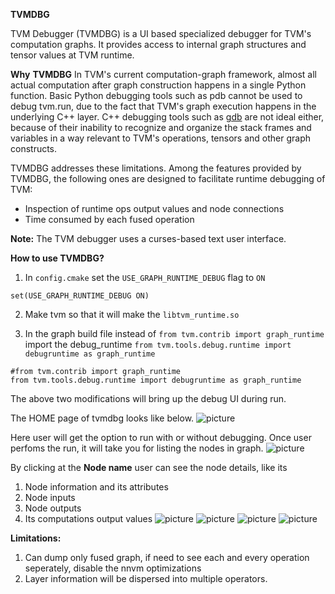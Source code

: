 **TVMDBG**

TVM Debugger (TVMDBG) is a UI based specialized debugger for TVM's computation graphs. It provides access to internal graph structures and tensor values at TVM runtime.

**Why**  **TVMDBG**
In TVM&#39;s current computation-graph framework, almost all actual computation after graph construction happens in a single Python function. Basic Python debugging tools such as pdb cannot be used to debug tvm.run, due to the fact that TVM&#39;s graph execution happens in the underlying C++ layer. C++ debugging tools such as [gdb](https://www.gnu.org/software/gdb/) are not ideal either, because of their inability to recognize and organize the stack frames and variables in a way relevant to TVM&#39;s operations, tensors and other graph constructs.

TVMDBG addresses these limitations. Among the features provided by TVMDBG, the following ones are designed to facilitate runtime debugging of TVM:
- Inspection of runtime ops output values and node connections
- Time consumed by each fused operation

**Note:** The TVM debugger uses a curses-based text user interface.

**How to use TVMDBG?**
1. In `config.cmake` set the `USE_GRAPH_RUNTIME_DEBUG` flag to `ON`
```# Whether enable additional graph debug functions
set(USE_GRAPH_RUNTIME_DEBUG ON)
```
2. Make tvm so that it will make the `libtvm_runtime.so`

3. In the graph build file instead of `from tvm.contrib import graph_runtime` import the debug_runtime `from tvm.tools.debug.runtime import debugruntime as graph_runtime`
```
#from tvm.contrib import graph_runtime
from tvm.tools.debug.runtime import debugruntime as graph_runtime
```

The above two modifications will bring up the debug UI during run.

The HOME page of tvmdbg looks like below.
 ![picture](https://github.com/siju-samuel/tvmdbg/tree/master/docs/dev/_images/tvm_dbg1.png)
 
Here user will get the option to run with or without debugging.
Once user perfoms the run, it will take you for listing the nodes in graph.
 ![picture](https://github.com/siju-samuel/tvmdbg/tree/master/docs/dev/_images/tvm_dbg2.png)
 
By clicking at the **Node name** user can see the node details, like its 
1. Node information and its attributes
2. Node inputs
3. Node outputs
4. Its computations output values
 ![picture](https://github.com/siju-samuel/tvmdbg/tree/master/docs/dev/_images/tvm_dbg3.png)
 ![picture](https://github.com/siju-samuel/tvmdbg/tree/master/docs/dev/_images/tvm_dbg4.png)
 ![picture](https://github.com/siju-samuel/tvmdbg/tree/master/docs/dev/_images/tvm_dbg5.png)
 ![picture](https://github.com/siju-samuel/tvmdbg/tree/master/docs/dev/_images/tvm_dbg6.png)


**Limitations:**
1. Can dump only fused graph, if need to see each and every operation seperately, disable the nnvm optimizations
2. Layer information will be dispersed into multiple operators.
